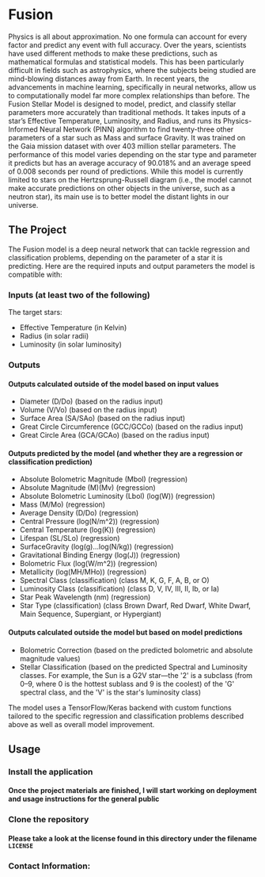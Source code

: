 # Fusion
Physics is all about approximation. No one formula can account for every factor and predict 
any event with full accuracy. Over the years, scientists have used different methods to make 
these predictions, such as mathematical formulas and statistical models. This has been 
particularly difficult in fields such as astrophysics, where the subjects being studied are 
mind-blowing distances away from Earth. In recent years, the advancements in machine learning, 
specifically in neural networks, allow us to computationally model far more complex relationships 
than before. The Fusion Stellar Model is designed to model, predict, and classify stellar 
parameters more accurately than traditional methods. It takes inputs of a star’s Effective 
Temperature, Luminosity, and Radius, and runs its Physics-Informed Neural Network (PINN) algorithm 
to find twenty-three other parameters of a star such as Mass and surface Gravity. It was trained on 
the Gaia mission dataset with over 403 million stellar parameters. The performance of this model 
varies depending on the star type and parameter it predicts but has an average accuracy of 90.018% 
and an average speed of 0.008 seconds per round of predictions. While this model is currently 
limited to stars on the Hertzsprung-Russell diagram (i.e., the model cannot make accurate predictions 
on other objects in the universe, such as a neutron star), its main use is to better model the distant 
lights in our universe. 
 
## The Project
The Fusion model is a deep neural network that can tackle regression and classification problems, depending on the parameter of a star it is predicting. Here are the required inputs and output parameters the model is compatible with: 
### Inputs (at least two of the following)
The target stars: 
- Effective Temperature (in Kelvin)
- Radius (in solar radii)
- Luminosity (in solar luminosity)
### Outputs
#### Outputs calculated outside of the model based on input values 
- Diameter (D/Do) (based on the radius input)
- Volume (V/Vo) (based on the radius input)
- Surface Area (SA/SAo) (based on the radius input)
- Great Circle Circumference (GCC/GCCo) (based on the radius input)
- Great Circle Area (GCA/GCAo) (based on the radius input)
#### Outputs predicted by the model (and whether they are a regression or classification prediction) 
- Absolute Bolometric Magnitude (Mbol) (regression)
- Absolute Magnitude (M)(Mv) (regression)
- Absolute Bolometric Luminosity (Lbol) (log(W)) (regression)
- Mass (M/Mo) (regression)
- Average Density (D/Do) (regression)
- Central Pressure (log(N/m^2)) (regression)
- Central Temperature (log(K)) (regression)
- Lifespan (SL/SLo) (regression)
- SurfaceGravity (log(g)...log(N/kg)) (regression)
- Gravitational Binding Energy (log(J)) (regression)
- Bolometric Flux (log(W/m^2)) (regression)
- Metallicity (log(MH/MHo)) (regression)
- Spectral Class (classification) (class M, K, G, F, A, B, or O) 
- Luminosity Class (classification) (class D, V, IV, III, II, Ib, or Ia)
- Star Peak Wavelength (nm) (regression)
- Star Type (classification) (class Brown Dwarf, Red Dwarf, White Dwarf, Main Sequence, Supergiant, or Hypergiant)
#### Outputs calculated outside the model but based on model predictions 
- Bolometric Correction (based on the predicted bolometric and absolute magnitude values) 
- Stellar Classification (based on the predicted Spectral and Luminosity classes. For example, the Sun is a G2V star—the '2' is a subclass (from 0–9, where 0 is the hottest sublass and 9 is the coolest) of the 'G' spectral class, and the 'V' is the star's luminosity class)

The model uses a TensorFlow/Keras backend with custom functions tailored to the specific regression and classification problems described above as well as overall model improvement. 

## Usage
### Install the application
#### Once the project materials are finished, I will start working on deployment and usage instructions for the general public 
### Clone the repository
#### Please take a look at the license found in this directory under the filename `LICENSE` 
### Contact Information: 
